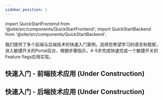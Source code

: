 ```yaml
---
sidebar_position: 1
---
```



import QuickStartFrontend from '@site/src/components/QuickStartFrontend';
import QuickStartBackend from '@site/src/components/QuickStartBackend';



我们提供了多个前端与后端技术的快速入门案例。选择您希望学习的语言和框架，进入敏捷开关的Portal后台，根据步骤指示，4-5步完成快速完成一个敏捷开关的Feature flags应用实现。

## 快速入门 - 前端技术应用 (Under Construction)

<QuickStartFrontend />

## 快速入门 - 后端技术应用 (Under Construction)

<QuickStartBackend />
